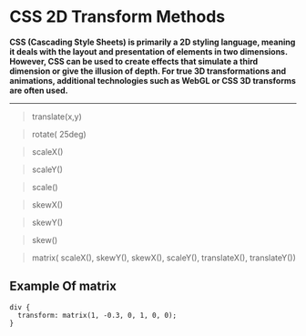 # CSS 2D Transform Methods

**CSS (Cascading Style Sheets) is primarily a 2D styling language, meaning it deals with the layout and presentation of elements in two dimensions. However, CSS can be used to create effects that simulate a third dimension or give the illusion of depth. For true 3D transformations and animations, additional technologies such as WebGL or CSS 3D transforms are often used.**

<hr>

> translate(x,y)

> rotate( 25deg)

> scaleX()

> scaleY()

> scale()

> skewX()

> skewY()

> skew()

> matrix( scaleX(), skewY(), skewX(), scaleY(), translateX(), translateY())

## Example Of matrix

```
div {
  transform: matrix(1, -0.3, 0, 1, 0, 0);
}
```


